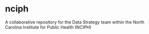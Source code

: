 # nciph
A collaborative repository for the Data Strategy team within the North Carolina Institute for Public Health (NCIPH)

